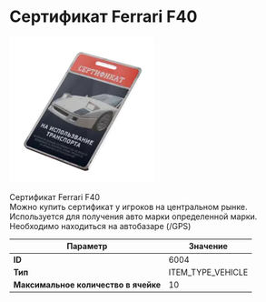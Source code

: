 # Сертификат Ferrari F40

![Item Image](../img/6004.webp?raw=true)

Сертификат Ferrari F40<br>Можно купить сертификат у игроков на центральном рынке.<br>Используется для получения авто марки определенной марки.<br>Необходимо находиться на автобазаре (/GPS)


| Параметр | Значение |
|----------|----------|
| **ID** | 6004 |
| **Тип** | ITEM_TYPE_VEHICLE |
| **Максимальное количество в ячейке** | 10 |


